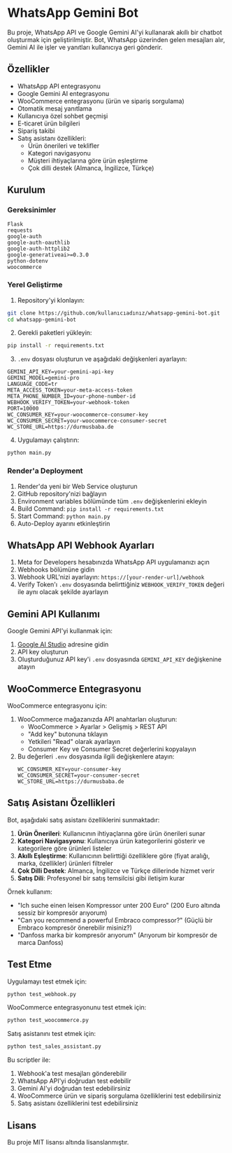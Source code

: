 # WhatsApp Gemini Bot

Bu proje, WhatsApp API ve Google Gemini AI'yi kullanarak akıllı bir chatbot oluşturmak için geliştirilmiştir. Bot, WhatsApp üzerinden gelen mesajları alır, Gemini AI ile işler ve yanıtları kullanıcıya geri gönderir.

## Özellikler

- WhatsApp API entegrasyonu
- Google Gemini AI entegrasyonu
- WooCommerce entegrasyonu (ürün ve sipariş sorgulama)
- Otomatik mesaj yanıtlama
- Kullanıcıya özel sohbet geçmişi
- E-ticaret ürün bilgileri
- Sipariş takibi
- Satış asistanı özellikleri:
  - Ürün önerileri ve teklifler
  - Kategori navigasyonu
  - Müşteri ihtiyaçlarına göre ürün eşleştirme
  - Çok dilli destek (Almanca, İngilizce, Türkçe)

## Kurulum

### Gereksinimler

```
Flask
requests
google-auth
google-auth-oauthlib
google-auth-httplib2
google-generativeai>=0.3.0
python-dotenv
woocommerce
```

### Yerel Geliştirme

1. Repository'yi klonlayın:
```bash
git clone https://github.com/kullanıcıadınız/whatsapp-gemini-bot.git
cd whatsapp-gemini-bot
```

2. Gerekli paketleri yükleyin:
```bash
pip install -r requirements.txt
```

3. `.env` dosyası oluşturun ve aşağıdaki değişkenleri ayarlayın:
```
GEMINI_API_KEY=your-gemini-api-key
GEMINI_MODEL=gemini-pro
LANGUAGE_CODE=tr
META_ACCESS_TOKEN=your-meta-access-token
META_PHONE_NUMBER_ID=your-phone-number-id
WEBHOOK_VERIFY_TOKEN=your-webhook-token
PORT=10000
WC_CONSUMER_KEY=your-woocommerce-consumer-key
WC_CONSUMER_SECRET=your-woocommerce-consumer-secret
WC_STORE_URL=https://durmusbaba.de
```

4. Uygulamayı çalıştırın:
```bash
python main.py
```

### Render'a Deployment

1. Render'da yeni bir Web Service oluşturun
2. GitHub repository'nizi bağlayın
3. Environment variables bölümünde tüm `.env` değişkenlerini ekleyin
4. Build Command: `pip install -r requirements.txt`
5. Start Command: `python main.py`
6. Auto-Deploy ayarını etkinleştirin

## WhatsApp API Webhook Ayarları

1. Meta for Developers hesabınızda WhatsApp API uygulamanızı açın
2. Webhooks bölümüne gidin
3. Webhook URL'nizi ayarlayın: `https://[your-render-url]/webhook`
4. Verify Token'ı `.env` dosyasında belirttiğiniz `WEBHOOK_VERIFY_TOKEN` değeri ile aynı olacak şekilde ayarlayın

## Gemini API Kullanımı

Google Gemini API'yi kullanmak için:
1. [Google AI Studio](https://aistudio.google.com/) adresine gidin
2. API key oluşturun
3. Oluşturduğunuz API key'i `.env` dosyasında `GEMINI_API_KEY` değişkenine atayın

## WooCommerce Entegrasyonu

WooCommerce entegrasyonu için:
1. WooCommerce mağazanızda API anahtarları oluşturun:
   - WooCommerce > Ayarlar > Gelişmiş > REST API
   - "Add key" butonuna tıklayın
   - Yetkileri "Read" olarak ayarlayın
   - Consumer Key ve Consumer Secret değerlerini kopyalayın
2. Bu değerleri `.env` dosyasında ilgili değişkenlere atayın:
   ```
   WC_CONSUMER_KEY=your-consumer-key
   WC_CONSUMER_SECRET=your-consumer-secret
   WC_STORE_URL=https://durmusbaba.de
   ```

## Satış Asistanı Özellikleri

Bot, aşağıdaki satış asistanı özelliklerini sunmaktadır:

1. **Ürün Önerileri**: Kullanıcının ihtiyaçlarına göre ürün önerileri sunar
2. **Kategori Navigasyonu**: Kullanıcıya ürün kategorilerini gösterir ve kategorilere göre ürünleri listeler
3. **Akıllı Eşleştirme**: Kullanıcının belirttiği özelliklere göre (fiyat aralığı, marka, özellikler) ürünleri filtreler
4. **Çok Dilli Destek**: Almanca, İngilizce ve Türkçe dillerinde hizmet verir
5. **Satış Dili**: Profesyonel bir satış temsilcisi gibi iletişim kurar

Örnek kullanım:
- "Ich suche einen leisen Kompressor unter 200 Euro" (200 Euro altında sessiz bir kompresör arıyorum)
- "Can you recommend a powerful Embraco compressor?" (Güçlü bir Embraco kompresör önerebilir misiniz?)
- "Danfoss marka bir kompresör arıyorum" (Arıyorum bir kompresör de marca Danfoss)

## Test Etme

Uygulamayı test etmek için:
```bash
python test_webhook.py
```

WooCommerce entegrasyonunu test etmek için:
```bash
python test_woocommerce.py
```

Satış asistanını test etmek için:
```bash
python test_sales_assistant.py
```

Bu scriptler ile:
1. Webhook'a test mesajları gönderebilir
2. WhatsApp API'yi doğrudan test edebilir
3. Gemini AI'yi doğrudan test edebilirsiniz
4. WooCommerce ürün ve sipariş sorgulama özelliklerini test edebilirsiniz
5. Satış asistanı özelliklerini test edebilirsiniz

## Lisans

Bu proje MIT lisansı altında lisanslanmıştır. 
